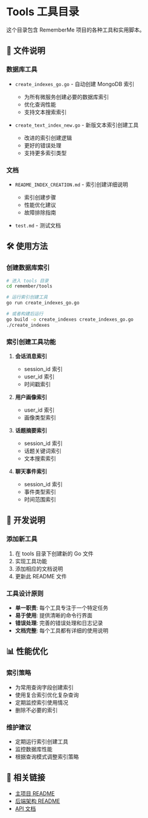 # Tools 工具目录

这个目录包含 RememberMe 项目的各种工具和实用脚本。

## 📁 文件说明

### 数据库工具
- `create_indexes_go.go` - 自动创建 MongoDB 索引
  - 为所有微服务创建必要的数据库索引
  - 优化查询性能
  - 支持文本搜索索引

- `create_text_index_new.go` - 新版文本索引创建工具
  - 改进的索引创建逻辑
  - 更好的错误处理
  - 支持更多索引类型

### 文档
- `README_INDEX_CREATION.md` - 索引创建详细说明
  - 索引创建步骤
  - 性能优化建议
  - 故障排除指南

- `test.md` - 测试文档

## 🛠️ 使用方法

### 创建数据库索引
```bash
# 进入 tools 目录
cd remember/tools

# 运行索引创建工具
go run create_indexes_go.go

# 或者构建后运行
go build -o create_indexes create_indexes_go.go
./create_indexes
```

### 索引创建工具功能
1. **会话消息索引**
   - session_id 索引
   - user_id 索引
   - 时间戳索引

2. **用户画像索引**
   - user_id 索引
   - 画像类型索引

3. **话题摘要索引**
   - session_id 索引
   - 话题关键词索引
   - 文本搜索索引

4. **聊天事件索引**
   - session_id 索引
   - 事件类型索引
   - 时间范围索引

## 🔧 开发说明

### 添加新工具
1. 在 tools 目录下创建新的 Go 文件
2. 实现工具功能
3. 添加相应的文档说明
4. 更新此 README 文件

### 工具设计原则
- **单一职责**: 每个工具专注于一个特定任务
- **易于使用**: 提供清晰的命令行界面
- **错误处理**: 完善的错误处理和日志记录
- **文档完整**: 每个工具都有详细的使用说明

## 📊 性能优化

### 索引策略
- 为常用查询字段创建索引
- 使用复合索引优化复杂查询
- 定期监控索引使用情况
- 删除不必要的索引

### 维护建议
- 定期运行索引创建工具
- 监控数据库性能
- 根据查询模式调整索引策略

## 🔗 相关链接

- [主项目 README](../../README.md)
- [后端架构 README](../README.md)
- [API 文档](../../API_DOCUMENTATION.md)
